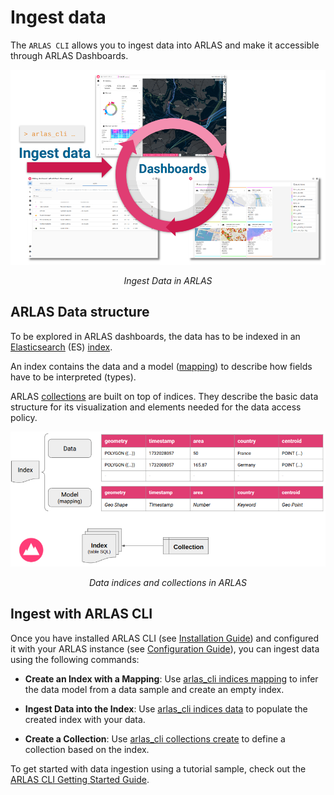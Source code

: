 # Ingest data

The `ARLAS CLI` allows you to ingest data into ARLAS and make it accessible through ARLAS Dashboards.

![Ingest Data](images/ingest_data.png)
<p align="center" style="font-style: italic;">
Ingest Data in ARLAS
</p>

## ARLAS Data structure

To be explored in ARLAS dashboards, the data has to be indexed in an [Elasticsearch](concepts.md#elasticsearch) (ES) [index](concepts.md#es-index).

An index contains the data and a model ([mapping](concepts.md#es-mapping)) to describe how fields have to be interpreted (types).

ARLAS [collections](concepts.md#arlas-collection) are built on top of indices. 
They describe the basic data structure for its visualization and elements needed for the data access policy.

![Data indices and collections in ARLAS](images/index_collection_schema.png)
<p align="center" style="font-style: italic;">
Data indices and collections in ARLAS
</p>

## Ingest with ARLAS CLI

Once you have installed ARLAS CLI (see [Installation Guide](install.md)) and configured it with your ARLAS instance (see [Configuration Guide](configuration.md)), you can ingest data using the following commands:

- **Create an Index with a Mapping**: 
Use [arlas_cli indices mapping](indices.md#mapping) to infer the data model from a data sample and create an empty index.

- **Ingest Data into the Index**:
Use [arlas_cli indices data](indices.md#data) to populate the created index with your data.

- **Create a Collection**:
Use [arlas_cli collections create](collections.md#create) to define a collection based on the index.


To get started with data ingestion using a tutorial sample, check out the [ARLAS CLI Getting Started Guide](started.md#tutorial).


